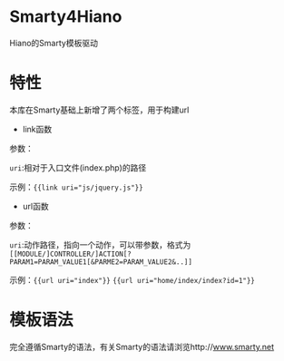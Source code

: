Smarty4Hiano
=========
Hiano的Smarty模板驱动

特性
=========
本库在Smarty基础上新增了两个标签，用于构建url
* link函数

参数：

`uri`:相对于入口文件(index.php)的路径

示例：`{{link uri="js/jquery.js"}}`

* url函数

参数：

`uri`:动作路径，指向一个动作，可以带参数，格式为`[[MODULE/]CONTROLLER/]ACTION[?PARAM1=PARAM_VALUE1[&PARME2=PARAM_VALUE2&..]]`

示例：`{{url uri="index"}}` `{{url uri="home/index/index?id=1"}}`

模板语法
=========
完全遵循Smarty的语法，有关Smarty的语法请浏览http://www.smarty.net